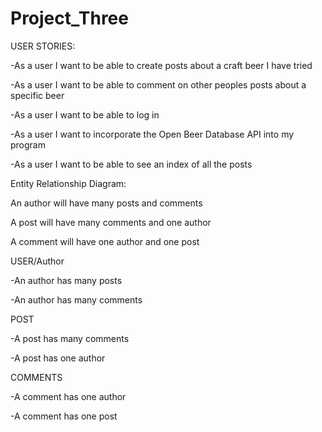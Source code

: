 # Project_Three


USER STORIES:

-As a user I want to be able to create posts about a craft beer I have tried

-As a user I want to be able to comment on other peoples posts about a specific beer

-As a user I want to be able to log in 

-As a user I want to incorporate the Open Beer Database API into my program

-As a user I want to be able to see an index of all the posts 



Entity Relationship Diagram:

An author will have many posts and comments 

A post will have many comments and one author

A comment will have one author and one post


USER/Author

-An author has many posts

-An author has many comments


POST 

-A post has many comments

-A post has one author


COMMENTS

-A comment has one author

-A comment has one post

